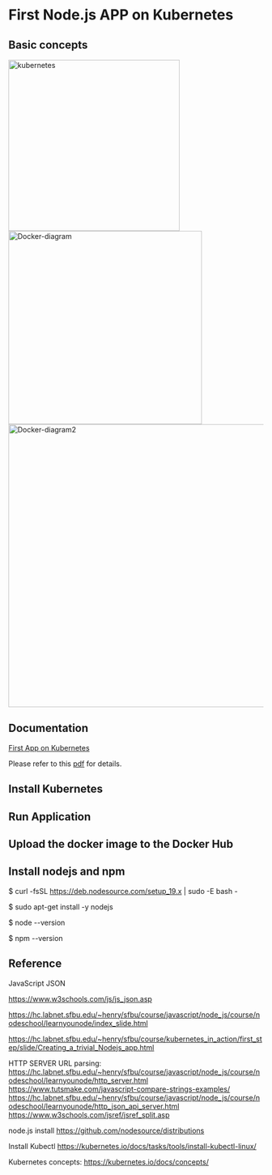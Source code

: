 # First Node.js APP on Kubernetes

## Basic concepts
<img width="338" alt="kubernetes" src="https://user-images.githubusercontent.com/52802567/210157012-3b19c189-0721-4e1e-a5b4-171f1f046d92.PNG">


<img width="382" alt="Docker-diagram" src="https://user-images.githubusercontent.com/52802567/210156996-713f9f35-7187-413b-ba09-0df78b664a0e.PNG">

<img width="559" alt="Docker-diagram2" src="https://user-images.githubusercontent.com/52802567/210156998-26aae9bf-3717-4917-adc8-aa0cb61650e6.PNG">

## Documentation
[First App on Kubernetes](https://docs.google.com/presentation/d/1fFFoXfV7-9kC7SosEfDibOQjyhXWJW7ijyrXQBi0bNQ/edit?usp=sharing)

Please refer to this [pdf](https://github.com/groovyxw/Cloud-Computing/blob/main/Kubernetes/An%20app%20with%20node.js/First_App_on_Kubernetes.pdf) for details.
## Install Kubernetes

## Run Application

## Upload the docker image to the Docker Hub

## Install nodejs and npm

$ curl -fsSL https://deb.nodesource.com/setup_19.x | sudo -E bash -

$ sudo apt-get install -y nodejs

$ node --version

$ npm --version

## Reference

JavaScript JSON

https://www.w3schools.com/js/js_json.asp

https://hc.labnet.sfbu.edu/~henry/sfbu/course/javascript/node_js/course/nodeschool/learnyounode/index_slide.html

https://hc.labnet.sfbu.edu/~henry/sfbu/course/kubernetes_in_action/first_step/slide/Creating_a_trivial_Nodejs_app.html

HTTP SERVER URL parsing:
https://hc.labnet.sfbu.edu/~henry/sfbu/course/javascript/node_js/course/nodeschool/learnyounode/http_server.html
https://www.tutsmake.com/javascript-compare-strings-examples/
https://hc.labnet.sfbu.edu/~henry/sfbu/course/javascript/node_js/course/nodeschool/learnyounode/http_json_api_server.html
https://www.w3schools.com/jsref/jsref_split.asp


node.js install
https://github.com/nodesource/distributions

Install Kubectl
https://kubernetes.io/docs/tasks/tools/install-kubectl-linux/


Kubernetes concepts:
https://kubernetes.io/docs/concepts/


